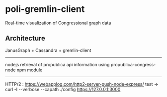 # poli-gremlin-client
Real-time visualization of Congressional graph data

## Architecture

JanusGraph + Cassandra + gremlin-client

----

nodejs retrieval of propublica api information
using propublica-congress-node npm module


----

HTTP/2 : https://webapplog.com/http2-server-push-node-express/
         test -> curl -I --verbose --capath ./config https://127.0.0.1:3000
